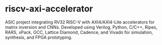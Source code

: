 # riscv-axi-accelerator
ASIC project integrating RV32 RISC-V with AXI4/AXI4-Lite accelerators for matrix inversion and CNNs. Developed using Verilog, Python, C/C++, Ripes, RARS, xPack, GCC, Lattice Diamond, Cadence, and Vivado for simulation, synthesis, and FPGA prototyping.
